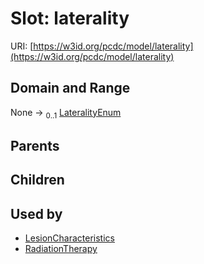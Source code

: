 
# Slot: laterality




URI: [https://w3id.org/pcdc/model/laterality](https://w3id.org/pcdc/model/laterality)


## Domain and Range

None &#8594;  <sub>0..1</sub> [LateralityEnum](LateralityEnum.md)

## Parents


## Children


## Used by

 * [LesionCharacteristics](LesionCharacteristics.md)
 * [RadiationTherapy](RadiationTherapy.md)
